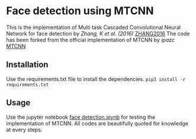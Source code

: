 # Face detection using MTCNN
This is the implementation of Multi task Cascaded Convolutional Neural Network for face detection by *Zhang, K et al. (2016)* [ZHANG2016](https://arxiv.org/pdf/1604.02878)
The code has been forked from the official implementation of MTCNN by *ipazc* [MTCNN](https://github.com/ipazc/mtcnn)

## Installation
Use the requirements.txt file to install the dependencies.
`pip3 install -r requirements.txt`

## Usage
Use the jupyter notebook [face detection.ipynb](https://github.com/Aasish4/Face-detection-using-MTCNN/blob/main/Face%20detection.ipynb) for testing the implementation of MTCNN. All codes are beautifully quoted for knowledge at every steps.
